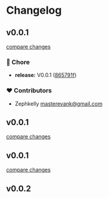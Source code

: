 # Changelog


## v0.0.1

[compare changes](https://github.com/zephkelly/nuxt-formulate/compare/v0.0.1...v0.0.1)

### 🏡 Chore

- **release:** V0.0.1 ([865791f](https://github.com/zephkelly/nuxt-formulate/commit/865791f))

### ❤️ Contributors

- Zephkelly <masterevank@gmail.com>

## v0.0.1

[compare changes](https://github.com/zephkelly/formulate/compare/v0.0.1...v0.0.1)

## v0.0.1

[compare changes](https://github.com/zephkelly/formulate/compare/v0.0.2...v0.0.1)

## v0.0.2

